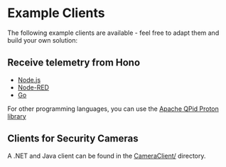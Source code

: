 # Example Clients

The following example clients are available - feel free to adapt them and build your own solution:

## Receive telemetry from Hono

* [Node.js](Node.js/)
* [Node-RED](Node-RED)
* [Go](Golang)

For other programming languages, you can use the [Apache QPid Proton library](http://qpid.apache.org/proton/)

## Clients for Security Cameras

A .NET and Java client can be found in the [CameraClient/](CameraClient/) directory.




